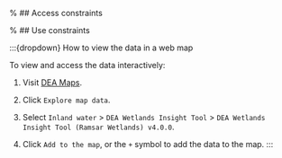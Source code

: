 % ## Access constraints

% ## Use constraints

:::{dropdown} How to view the data in a web map

To view and access the data interactively:
1) Visit [DEA Maps](https://maps.dea.ga.gov.au).

2) Click `Explore map data`.

3) Select `Inland water` > `DEA Wetlands Insight Tool` > `DEA Wetlands Insight Tool (Ramsar Wetlands) v4.0.0`. 

5) Click `Add to the map`, or the `+` symbol to add the data to the map.
:::

